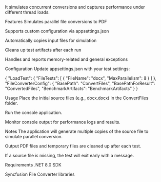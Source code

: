 It simulates concurrent conversions and captures performance under different thread loads.

Features
Simulates parallel file conversions to PDF

Supports custom configuration via appsettings.json

Automatically copies input files for simulation

Cleans up test artifacts after each run

Handles and reports memory-related and general exceptions

Configuration
Update appsettings.json with your test settings:

{
  "LoadTest": {
    "FileTests": [
      {
        "FileName": "docx",
        "MaxParallelism": 8
      }
    ]
  },
  "FileConverterConfig": {
    "BasePath": "ConvertFiles",
    "BasePathForResult": "ConvertedFiles",
    "BenchmarkArtifacts": "BenchmarkArtifacts"
  }
}


Usage
Place the initial source files (e.g., docx.docx) in the ConvertFiles folder.

Run the console application.

Monitor console output for performance logs and results.

Notes
The application will generate multiple copies of the source file to simulate parallel conversion.

Output PDF files and temporary files are cleaned up after each test.

If a source file is missing, the test will exit early with a message.

Requirements
.NET 8.0 SDK

Syncfusion File Converter libraries